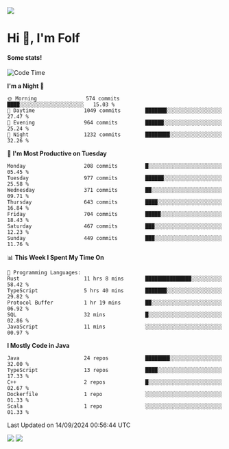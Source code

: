<img src="https://komarev.com/ghpvc/?username=itsfolf"/>
<h1>Hi 👋, I'm Folf</h1>


#### Some stats!
<!--START_SECTION:waka-->
![Code Time](http://img.shields.io/badge/Code%20Time-2%2C329%20hrs%2027%20mins-blue)

**I'm a Night 🦉** 

```text
🌞 Morning                574 commits         ████░░░░░░░░░░░░░░░░░░░░░   15.03 % 
🌆 Daytime                1049 commits        ███████░░░░░░░░░░░░░░░░░░   27.47 % 
🌃 Evening                964 commits         ██████░░░░░░░░░░░░░░░░░░░   25.24 % 
🌙 Night                  1232 commits        ████████░░░░░░░░░░░░░░░░░   32.26 % 
```
📅 **I'm Most Productive on Tuesday** 

```text
Monday                   208 commits         █░░░░░░░░░░░░░░░░░░░░░░░░   05.45 % 
Tuesday                  977 commits         ██████░░░░░░░░░░░░░░░░░░░   25.58 % 
Wednesday                371 commits         ██░░░░░░░░░░░░░░░░░░░░░░░   09.71 % 
Thursday                 643 commits         ████░░░░░░░░░░░░░░░░░░░░░   16.84 % 
Friday                   704 commits         █████░░░░░░░░░░░░░░░░░░░░   18.43 % 
Saturday                 467 commits         ███░░░░░░░░░░░░░░░░░░░░░░   12.23 % 
Sunday                   449 commits         ███░░░░░░░░░░░░░░░░░░░░░░   11.76 % 
```


📊 **This Week I Spent My Time On** 

```text
💬 Programming Languages: 
Rust                     11 hrs 8 mins       ███████████████░░░░░░░░░░   58.42 % 
TypeScript               5 hrs 40 mins       ███████░░░░░░░░░░░░░░░░░░   29.82 % 
Protocol Buffer          1 hr 19 mins        ██░░░░░░░░░░░░░░░░░░░░░░░   06.92 % 
SQL                      32 mins             █░░░░░░░░░░░░░░░░░░░░░░░░   02.86 % 
JavaScript               11 mins             ░░░░░░░░░░░░░░░░░░░░░░░░░   00.97 % 
```

**I Mostly Code in Java** 

```text
Java                     24 repos            ████████░░░░░░░░░░░░░░░░░   32.00 % 
TypeScript               13 repos            ████░░░░░░░░░░░░░░░░░░░░░   17.33 % 
C++                      2 repos             █░░░░░░░░░░░░░░░░░░░░░░░░   02.67 % 
Dockerfile               1 repo              ░░░░░░░░░░░░░░░░░░░░░░░░░   01.33 % 
Scala                    1 repo              ░░░░░░░░░░░░░░░░░░░░░░░░░   01.33 % 
```




 Last Updated on 14/09/2024 00:56:44 UTC
<!--END_SECTION:waka-->
<a src="https://discord.com/users/1090088995976925305"><img src="https://lanyard-profile-readme.vercel.app/api/1090088995976925305"/></a></td> 
<img src="https://hit.yhype.me/github/profile?user_id=9268058"/>
